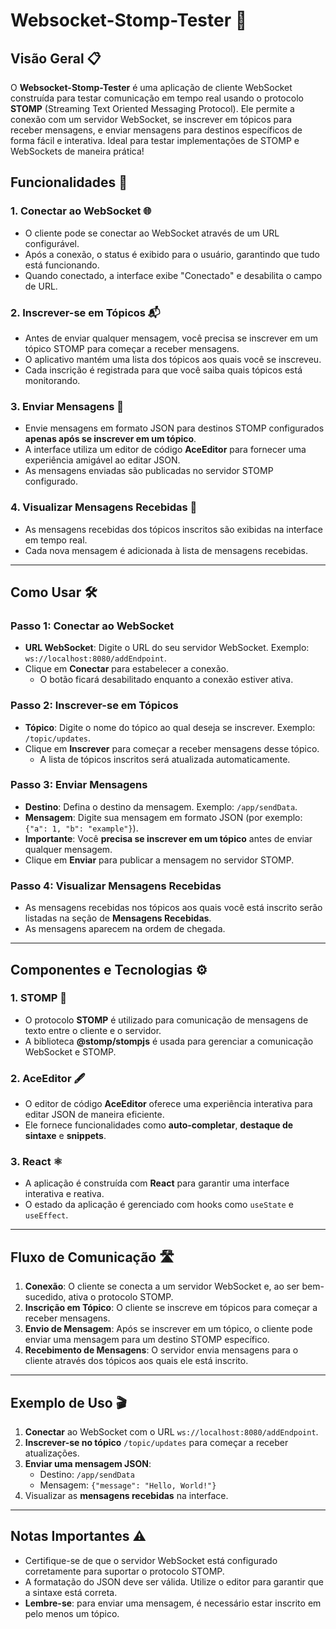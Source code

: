 # Websocket-Stomp-Tester 🚀

## Visão Geral 📋

O **Websocket-Stomp-Tester** é uma aplicação de cliente WebSocket construída para testar comunicação em tempo real usando o protocolo **STOMP** (Streaming Text Oriented Messaging Protocol). Ele permite a conexão com um servidor WebSocket, se inscrever em tópicos para receber mensagens, e enviar mensagens para destinos específicos de forma fácil e interativa. Ideal para testar implementações de STOMP e WebSockets de maneira prática!

## Funcionalidades 🎯

### 1. **Conectar ao WebSocket 🌐**
   - O cliente pode se conectar ao WebSocket através de um URL configurável.
   - Após a conexão, o status é exibido para o usuário, garantindo que tudo está funcionando.
   - Quando conectado, a interface exibe "Conectado" e desabilita o campo de URL.

### 2. **Inscrever-se em Tópicos 📬**
   - Antes de enviar qualquer mensagem, você precisa se inscrever em um tópico STOMP para começar a receber mensagens.
   - O aplicativo mantém uma lista dos tópicos aos quais você se inscreveu.
   - Cada inscrição é registrada para que você saiba quais tópicos está monitorando.

### 3. **Enviar Mensagens 📨**
   - Envie mensagens em formato JSON para destinos STOMP configurados **apenas após se inscrever em um tópico**.
   - A interface utiliza um editor de código **AceEditor** para fornecer uma experiência amigável ao editar JSON.
   - As mensagens enviadas são publicadas no servidor STOMP configurado.

### 4. **Visualizar Mensagens Recebidas 📲**
   - As mensagens recebidas dos tópicos inscritos são exibidas na interface em tempo real.
   - Cada nova mensagem é adicionada à lista de mensagens recebidas.

---

## Como Usar 🛠️

### Passo 1: **Conectar ao WebSocket**

- **URL WebSocket**: Digite o URL do seu servidor WebSocket. Exemplo: `ws://localhost:8080/addEndpoint`.
- Clique em **Conectar** para estabelecer a conexão.
  - O botão ficará desabilitado enquanto a conexão estiver ativa.

### Passo 2: **Inscrever-se em Tópicos**

- **Tópico**: Digite o nome do tópico ao qual deseja se inscrever. Exemplo: `/topic/updates`.
- Clique em **Inscrever** para começar a receber mensagens desse tópico.
  - A lista de tópicos inscritos será atualizada automaticamente.

### Passo 3: **Enviar Mensagens**

- **Destino**: Defina o destino da mensagem. Exemplo: `/app/sendData`.
- **Mensagem**: Digite sua mensagem em formato JSON (por exemplo: `{"a": 1, "b": "example"}`).
- **Importante**: Você **precisa se inscrever em um tópico** antes de enviar qualquer mensagem.
- Clique em **Enviar** para publicar a mensagem no servidor STOMP.

### Passo 4: **Visualizar Mensagens Recebidas**

- As mensagens recebidas nos tópicos aos quais você está inscrito serão listadas na seção de **Mensagens Recebidas**.
- As mensagens aparecem na ordem de chegada.

---

## Componentes e Tecnologias ⚙️

### 1. **STOMP** 📡
   - O protocolo **STOMP** é utilizado para comunicação de mensagens de texto entre o cliente e o servidor.
   - A biblioteca **@stomp/stompjs** é usada para gerenciar a comunicação WebSocket e STOMP.

### 2. **AceEditor** 🖋️
   - O editor de código **AceEditor** oferece uma experiência interativa para editar JSON de maneira eficiente.
   - Ele fornece funcionalidades como **auto-completar**, **destaque de sintaxe** e **snippets**.

### 3. **React** ⚛️
   - A aplicação é construída com **React** para garantir uma interface interativa e reativa.
   - O estado da aplicação é gerenciado com hooks como `useState` e `useEffect`.

---

## Fluxo de Comunicação 🛣️

1. **Conexão**: O cliente se conecta a um servidor WebSocket e, ao ser bem-sucedido, ativa o protocolo STOMP.
2. **Inscrição em Tópico**: O cliente se inscreve em tópicos para começar a receber mensagens.
3. **Envio de Mensagem**: Após se inscrever em um tópico, o cliente pode enviar uma mensagem para um destino STOMP específico.
4. **Recebimento de Mensagens**: O servidor envia mensagens para o cliente através dos tópicos aos quais ele está inscrito.

---

## Exemplo de Uso 🎬

1. **Conectar** ao WebSocket com o URL `ws://localhost:8080/addEndpoint`.
2. **Inscrever-se no tópico** `/topic/updates` para começar a receber atualizações.
3. **Enviar uma mensagem JSON**:
   - Destino: `/app/sendData`
   - Mensagem: `{"message": "Hello, World!"}`
4. Visualizar as **mensagens recebidas** na interface.

---

## Notas Importantes ⚠️

- Certifique-se de que o servidor WebSocket está configurado corretamente para suportar o protocolo STOMP.
- A formatação do JSON deve ser válida. Utilize o editor para garantir que a sintaxe está correta.
- **Lembre-se**: para enviar uma mensagem, é necessário estar inscrito em pelo menos um tópico.